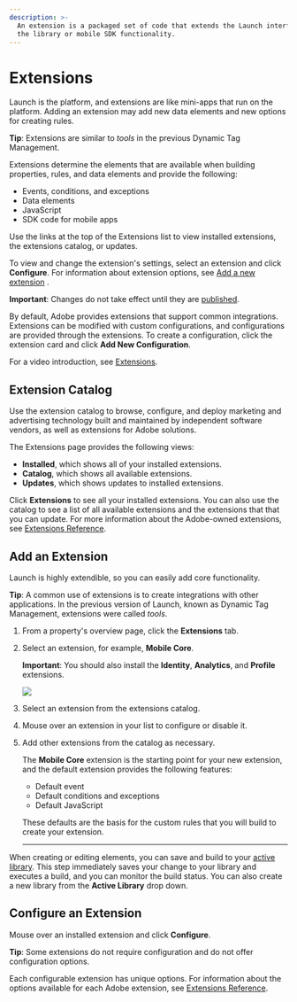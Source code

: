 ```yaml
---
description: >-
  An extension is a packaged set of code that extends the Launch interface and
  the library or mobile SDK functionality.
---
```


# Extensions

Launch is the platform, and extensions are like mini-apps that run on the platform. Adding an extension may add new data elements and new options for creating rules.

**Tip**: Extensions are similar to _tools_ in the previous Dynamic Tag Management.

Extensions determine the elements that are available when building properties, rules, and data elements and provide the following:

* Events, conditions, and exceptions
* Data elements
* JavaScript
* SDK code for mobile apps

Use the links at the top of the Extensions list to view installed extensions, the extensions catalog, or updates.

To view and change the extension's settings, select an extension and click **Configure**. For information about extension options, see [Add a new extension](extensions.md#add-a-new-extension) .

**Important**: Changes do not take effect until they are [published](../publishing/).

By default, Adobe provides extensions that support common integrations. Extensions can be modified with custom configurations, and configurations are provided through the extensions. To create a configuration, click the extension card and click **Add New Configuration**.

For a video introduction, see [Extensions](../getting-started/videos.md).

## Extension Catalog

Use the extension catalog to browse, configure, and deploy marketing and advertising technology built and maintained by independent software vendors, as well as extensions for Adobe solutions.

The Extensions page provides the following views:

* **Installed**, which shows all of your installed extensions.
* **Catalog**, which shows all available extensions.
* **Updates**, which shows updates to installed extensions.

Click **Extensions** to see all your installed extensions. You can also use the catalog to see a list of all available extensions and the extensions that that you can update. For more information about the Adobe-owned extensions, see [Extensions Reference](../extension-reference/).

## Add an Extension

Launch is highly extendible, so you can easily add core functionality.

**Tip**: A common use of extensions is to create integrations with other applications. In the previous version of Launch, known as Dynamic Tag Management, extensions were called _tools_.

1. From a property's overview page, click the **Extensions** tab.
2. Select an extension, for example, **Mobile Core**.  

   **Important**: You should also install the **Identity**, **Analytics**, and **Profile** extensions.

   ![](../.gitbook/assets/extensions.png)

3. Select an extension from the extensions catalog.
4. Mouse over an extension in your list to configure or disable it.
5. Add other extensions from the catalog as necessary.

   The **Mobile Core** extension is the starting point for your new extension, and the default extension provides the following features:

   * Default event
   * Default conditions and exceptions
   * Default JavaScript

   These defaults are the basis for the custom rules that you will build to create your extension.

  
   ****

When creating or editing elements, you can save and build to your [active library](../publishing/libraries.md#active-library). This step immediately saves your change to your library and executes a build, and you can monitor the build status. You can also create a new library from the **Active Library** drop down.

## Configure an Extension

Mouse over an installed extension and click **Configure**.

**Tip**: Some extensions do not require configuration and do not offer configuration options.

Each configurable extension has unique options. For information about the options available for each Adobe extension, see [Extensions Reference](../extension-reference/).

